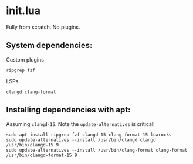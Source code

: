 # init.lua
Fully from scratch. No plugins.

## System dependencies:
Custom plugins
```
ripgrep fzf 
```

LSPs
```
clangd clang-format
```

## Installing dependencies with apt:
Assuming `clangd-15`. Note the `update-alternatives` is critical!
```
sudo apt install ripgrep fzf clangd-15 clang-format-15 luarocks
sudo update-alternatives --install /usr/bin/clangd clangd /usr/bin/clangd-15 9
sudo update-alternatives --install /usr/bin/clang-format clang-format /usr/bin/clangd-format-15 9
```
